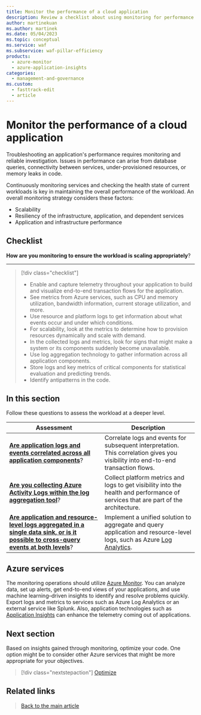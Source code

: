 ```yaml
---
title: Monitor the performance of a cloud application
description: Review a checklist about using monitoring for performance efficiency. Consider scalability, app and infrastructure performance, and resiliency.
author: martinekuan
ms.author: martinek
ms.date: 05/04/2023
ms.topic: conceptual
ms.service: waf
ms.subservice: waf-pillar-efficiency
products:
  - azure-monitor
  - azure-application-insights
categories:
  - management-and-governance
ms.custom:
  - fasttrack-edit
  - article
---
```


# Monitor the performance of a cloud application

Troubleshooting an application's performance requires monitoring and reliable investigation. Issues in performance can arise from database queries, connectivity between services, under-provisioned resources, or memory leaks in code.

Continuously monitoring services and checking the health state of current workloads is key in maintaining the overall performance of the workload. An overall monitoring strategy considers these factors:

- Scalability
- Resiliency of the infrastructure, application, and dependent services
- Application and infrastructure performance

## Checklist

**How are you monitoring to ensure the workload is scaling appropriately**?
***
> [!div class="checklist"]
>
> - Enable and capture telemetry throughout your application to build and visualize end-to-end transaction flows for the application.
> - See metrics from Azure services, such as CPU and memory utilization, bandwidth information, current storage utilization, and more.
> - Use resource and platform logs to get information about what events occur and under which conditions.
> - For scalability, look at the metrics to determine how to provision resources dynamically and scale with demand.
> - In the collected logs and metrics, look for signs that might make a system or its components suddenly become unavailable.
> - Use log aggregation technology to gather information across all application components.
> - Store logs and key metrics of critical components for statistical evaluation and predicting trends.
> - Identify antipatterns in the code.

## In this section

Follow these questions to assess the workload at a deeper level.

|Assessment|Description|
|---|---|
|[**Are application logs and events correlated across all application components**](monitor-application.md)?|Correlate logs and events for subsequent interpretation. This correlation gives you visibility into end-to-end transaction flows.|
|[**Are you collecting Azure Activity Logs within the log aggregation tool**](monitor-infrastructure.md)?|Collect platform metrics and logs to get visibility into the health and performance of services that are part of the architecture.|
|[**Are application and resource-level logs aggregated in a single data sink, or is it possible to cross-query events at both levels**](monitor-analyze.md)?|Implement a unified solution to aggregate and query application and resource-level logs, such as Azure [Log Analytics](/azure/azure-monitor/logs/log-analytics-overview).|

## Azure services

The monitoring operations should utilize [Azure Monitor](https://azure.microsoft.com/services/monitor/). You can analyze data, set up alerts, get end-to-end views of your applications, and use machine learning–driven insights to identify and resolve problems quickly. Export logs and metrics to services such as Azure Log Analytics or an external service like Splunk. Also, application technologies such as [Application Insights](/azure/azure-monitor/app/app-insights-overview) can enhance the telemetry coming out of applications.

## Next section

Based on insights gained through monitoring, optimize your code. One option might be to consider other Azure services that might be more appropriate for your objectives.

> [!div class="nextstepaction"]
> [Optimize](optimize.md)

## Related links

> [Back to the main article](overview.md)

